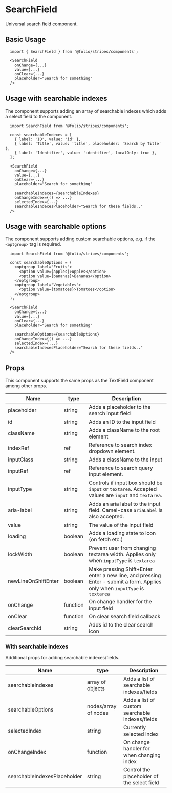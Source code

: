 # SearchField

Universal search field component.

## Basic Usage

```
  import { SearchField } from '@folio/stripes/components';

  <SearchField
    onChange={...}
    value={...}
    onClear={...}
    placeholder="Search for something"
  />
```

## Usage with searchable indexes
The component supports adding an array of searchable indexes which adds a select field to the component.

```
  import SearchField from '@folio/stripes/components';

  const searchableIndexes = [
    { label: 'ID', value: 'id' },
    { label: 'Title', value: 'title', placeholder: 'Search by Title' },
    { label: 'Identifier', value: 'identifier', localOnly: true },
  ];

  <SearchField
    onChange={...}
    value={...}
    onClear={...}
    placeholder="Search for something"

    searchableIndexes={searchableIndexes}
    onChangeIndex={() => ...}
    selectedIndex={...}
    searchableIndexesPlaceholder="Search for these fields.."
  />
```

## Usage with searchable options
The component supports adding custom searchable options, e.g. if the `<optgroup>` tag is required.

```
  import SearchField from '@folio/stripes/components';

  const searchableOptions = (
    <optgroup label="Fruits">
      <option value={apples}>Apples</option>
      <option value={bananas}>Bananas</option>
    </optgroup>
    <optgroup label="Vegetables">
      <option value={tomatoes}>Tomatoes</option>
    </optgroup>
  );

  <SearchField
    onChange={...}
    value={...}
    onClear={...}
    placeholder="Search for something"

    searchableOptions={searchableOptions}
    onChangeIndex={() => ...}
    selectedIndex={...}
    searchableIndexesPlaceholder="Search for these fields.."
  />
```

## Props
This component supports the same props as the TextField component among other props.

Name | type | Description
-- | -- | --
placeholder | string | Adds a placeholder to the search input field
id | string | Adds an ID to the input field
className | string | Adds a className to the root element
indexRef | ref | Reference to search index dropdown element.
inputClass | string | Adds a className to the input
inputRef | ref | Reference to search query input element.
inputType | string | Controls if input box should be `input` or `textarea`. Accepted values are `input` and `textarea`.
aria-label | string | Adds an aria label to the input field. Camel-case `ariaLabel` is also accepted.
value | string | The value of the input field
loading | boolean | Adds a loading state to icon (on fetch etc.)
lockWidth | boolean | Prevent user from changing textarea width. Applies only when `inputType` is `textarea`
newLineOnShiftEnter | boolean | Make pressing Shift+Enter enter a new line, and pressing Enter - submit a form. Applies only when `inputType` is `textarea`
onChange | function | On change handler for the input field
onClear | function | On clear search field callback
clearSearchId | string | Adds id to the clear search icon

### With searchable indexes
Additional props for adding searchable indexes/fields.

Name | type                 | Description
-- |----------------------| --
searchableIndexes | array of objects     | Adds a list of searchable indexes/fields
searchableOptions | nodes/array of nodes | Adds a list of custom searchable indexes/fields
selectedIndex | string               | Currently selected index
onChangeIndex | function             | On change handler for when changing index
searchableIndexesPlaceholder | string               | Control the placeholder of the select field
